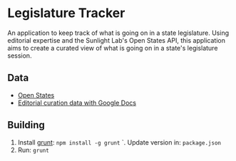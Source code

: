 # Legislature Tracker

An application to keep track of what is going on in a state legislature.  Using editorial expertise and the Sunlight Lab's Open States API, this application aims to create a curated view of what is going on in a state's legislature session.

## Data

* [Open States](http://openstates.org/)
* [Editorial curation data with Google Docs](https://docs.google.com/)

## Building

1. Install [grunt](http://gruntjs.com/): ```npm install -g grunt```
`. Update version in: ```package.json```
1. Run: ```grunt```